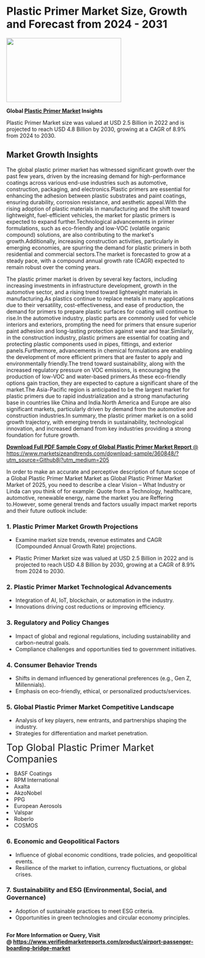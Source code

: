 <H1>Plastic Primer Market Size, Growth and Forecast from 2024 - 2031</H1><img class="aligncenter size-medium wp-image-584254" src="https://thirdeyenews.in/wp-content/uploads/2024/09/Global-Market-Research-300x168.jpeg" alt="" width="300" height="168" /><p><strong>Global&nbsp;<a href="https://www.marketsizeandtrends.com/download-sample/360848/?utm_source=Github8j?utm_medium=205">Plastic Primer Market</a> Insights</strong></p><p>Plastic Primer Market size was valued at USD 2.5 Billion in 2022 and is projected to reach USD 4.8 Billion by 2030, growing at a CAGR of 8.9% from 2024 to 2030.</p><p><h2>Market Growth Insights</h2> <p>The global plastic primer market has witnessed significant growth over the past few years, driven by the increasing demand for high-performance coatings across various end-use industries such as automotive, construction, packaging, and electronics.Plastic primers are essential for enhancing the adhesion between plastic substrates and paint coatings, ensuring durability, corrosion resistance, and aesthetic appeal.With the rising adoption of plastic materials in manufacturing and the shift toward lightweight, fuel-efficient vehicles, the market for plastic primers is expected to expand further.Technological advancements in primer formulations, such as eco-friendly and low-VOC (volatile organic compound) solutions, are also contributing to the market's growth.Additionally, increasing construction activities, particularly in emerging economies, are spurring the demand for plastic primers in both residential and commercial sectors.The market is forecasted to grow at a steady pace, with a compound annual growth rate (CAGR) expected to remain robust over the coming years.<a href="#"></a></p> <p>The plastic primer market is driven by several key factors, including increasing investments in infrastructure development, growth in the automotive sector, and a rising trend toward lightweight materials in manufacturing.As plastics continue to replace metals in many applications due to their versatility, cost-effectiveness, and ease of production, the demand for primers to prepare plastic surfaces for coating will continue to rise.In the automotive industry, plastic parts are commonly used for vehicle interiors and exteriors, prompting the need for primers that ensure superior paint adhesion and long-lasting protection against wear and tear.Similarly, in the construction industry, plastic primers are essential for coating and protecting plastic components used in pipes, fittings, and exterior panels.Furthermore, advancements in chemical formulations are enabling the development of more efficient primers that are faster to apply and environmentally friendly.The trend toward sustainability, along with the increased regulatory pressure on VOC emissions, is encouraging the production of low-VOC and water-based primers.As these eco-friendly options gain traction, they are expected to capture a significant share of the market.The Asia-Pacific region is anticipated to be the largest market for plastic primers due to rapid industrialization and a strong manufacturing base in countries like China and India.North America and Europe are also significant markets, particularly driven by demand from the automotive and construction industries.In summary, the plastic primer market is on a solid growth trajectory, with emerging trends in sustainability, technological innovation, and increased demand from key industries providing a strong foundation for future growth.<a href="#"></p><p><span class=""><strong>Download Full PDF Sample Copy of Global Plastic Primer Market Report</strong> @ <a href="https://www.marketsizeandtrends.com/download-sample/360848/?utm_source=Github8j?utm_medium=205" target="_blank">https://www.marketsizeandtrends.com/download-sample/360848/?utm_source=Github8j?utm_medium=205</a></span></p><p>In order to make an accurate and perceptive description of future scope of a Global&nbsp;Plastic Primer Market Market as Global&nbsp;Plastic Primer Market Market of 2025, you need to describe a clear Vision &ndash; What Industry or Linda can you think of for example: Quote from a Technology, healthcare, automotive, renewable energy, name the market you are Reffering to.However, some general trends and factors usually impact market reports and their future outlook include:</p><h3>1.&nbsp;<strong>Plastic Primer Market Growth Projections</strong></h3><ul><li>Examine market size trends, revenue estimates and CAGR (Compounded Annual Growth Rate) projections.</li><li><p>Plastic Primer Market size was valued at USD 2.5 Billion in 2022 and is projected to reach USD 4.8 Billion by 2030, growing at a CAGR of 8.9% from 2024 to 2030.</p></li></ul><h3>2.&nbsp;<strong>Plastic Primer Market Technological Advancements</strong></h3><ul><li>Integration of AI, IoT, blockchain, or automation in the industry.</li><li>Innovations driving cost reductions or improving efficiency.</li></ul><h3>3.&nbsp;<strong>Regulatory and Policy Changes</strong></h3><ul><li>Impact of global and regional regulations, including sustainability and carbon-neutral goals.</li><li>Compliance challenges and opportunities tied to government initiatives.</li></ul><h3>4.&nbsp;<strong>Consumer Behavior Trends</strong></h3><ul><li>Shifts in demand influenced by generational preferences (e.g., Gen Z, Millennials).</li><li>Emphasis on eco-friendly, ethical, or personalized products/services.</li></ul><h3>5.&nbsp;<strong>Global Plastic Primer Market Competitive Landscape</strong></h3><ul><li>Analysis of key players, new entrants, and partnerships shaping the industry.</li><li>Strategies for differentiation and market penetration.</li></ul><p data-pm-slice="1 1 []"><span style="color: inherit; font-family: inherit; font-size: 25px;">Top Global Plastic Primer Market Companies</span></p><div class="" data-test-id=""><p><li>BASF Coatings</li><li> RPM International</li><li> Axalta</li><li> AkzoNobel</li><li> PPG</li><li> European Aerosols</li><li> Valspar</li><li> Roberlo</li><li> COSMOS</li></p></div><h3>6.&nbsp;<strong>Economic and Geopolitical Factors</strong></h3><ul><li>Influence of global economic conditions, trade policies, and geopolitical events.</li><li>Resilience of the market to inflation, currency fluctuations, or global crises.</li></ul><h3>7.&nbsp;<strong>Sustainability and ESG (Environmental, Social, and Governance)</strong></h3><ul><li>Adoption of sustainable practices to meet ESG criteria.</li><li>Opportunities in green technologies and circular economy principles.</li></ul><h2><strong style="font-size: 14px;">For More Information or Query, Visit @&nbsp;</strong><a style="background-color: #ffffff; font-size: 14px;" href="https://www.marketsizeandtrends.com/report/plastic-primer-market/" target="_blank">https://www.verifiedmarketreports.com/product/airport-passenger-boarding-bridge-market</a></h2>